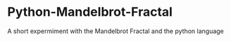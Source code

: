 # Python-Mandelbrot-Fractal
A short expermiment with the Mandelbrot Fractal and the python language
